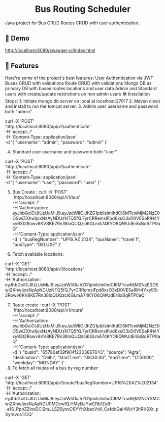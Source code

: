 <h1 align="center" id="title">Bus Routing Scheduler</h1>

<p id="description">Java project for Bus CRUD Routes CRUD with user authentication.</p>

<h2>🚀 Demo</h2>

[http://localhost:8080/swagger-ui/index.html](http://localhost:8080/swagger-ui/index.html)

<h2>🧐 Features</h2>
Here're some of the project's best features:
User Authentication via JWT
Buses CRUD with validations
Route CRUD with validations
Mongo DB as primary DB with buses routes locations and user data
Admin and Standard users with create/update restrictions on non admin users
🛠️ Installation Steps:
1. Initiate mongo db server on local at localhost:27017
2. Maven clean and install to run the tomcat server.
3. Admin user username and password both "admin"


curl -X 'POST' \
  'http://localhost:8080/api/v1/authenticate' \
  -H 'accept: */*' \
  -H 'Content-Type: application/json' \
  -d '{
  "username": "admin",
  "password": "admin"
}'


4. Standard user username and password both "user"


curl -X 'POST' \
  'http://localhost:8080/api/v1/authenticate' \
  -H 'accept: */*' \
  -H 'Content-Type: application/json' \
  -d '{
  "username": "user",
  "password": "user"
}'



5. Bus Create :
curl -X 'POST' \
  'http://localhost:8080/api/v1/bus' \
  -H 'accept: */*' \
  -H 'Authorization: eyJhbGciOiJIUzUxMiJ9.eyJzdWIiOiJhZG1pbiIsImlhdCI6MTcwMjM2NzE0OSwiZXhwIjoxNzAyNDUzNTQ5fQ.7yrCRRemsIFpd6xsO3xD0VESaRlH4Yxy93t2Rowv6KV8KE7Rn38loQUQzci6GLmA74KYO8QWUdEr8xBqRTP0aQ' \
  -H 'Content-Type: application/json' \
  -d '{
  "busRegNumber": "UP16 AZ 2134",
  "busName": "travel 1",
  "busType": "DELUXE"
}'

6. Fetch available locations:


curl -X 'GET' \
  'http://localhost:8080/api/v1/locations' \
  -H 'accept: */*' \
  -H 'Authorization: eyJhbGciOiJIUzUxMiJ9.eyJzdWIiOiJhZG1pbiIsImlhdCI6MTcwMjM2NzE0OSwiZXhwIjoxNzAyNDUzNTQ5fQ.7yrCRRemsIFpd6xsO3xD0VESaRlH4Yxy93t2Rowv6KV8KE7Rn38loQUQzci6GLmA74KYO8QWUdEr8xBqRTP0aQ'

7. Route create : 
curl -X 'POST' \
  'http://localhost:8080/api/v1/route' \
  -H 'accept: */*' \
  -H 'Authorization: eyJhbGciOiJIUzUxMiJ9.eyJzdWIiOiJhZG1pbiIsImlhdCI6MTcwMjM2NzE0OSwiZXhwIjoxNzAyNDUzNTQ5fQ.7yrCRRemsIFpd6xsO3xD0VESaRlH4Yxy93t2Rowv6KV8KE7Rn38loQUQzci6GLmA74KYO8QWUdEr8xBqRTP0aQ' \
  -H 'Content-Type: application/json' \
  -d '{
  "busId": "65780ef39f904f2303867043",
  "source": "Agra",
  "destination": "Delhi",
  "startTime": "08:30:00",
  "endTime": "17:00:00",
  "weekday": "MONDAY"
}'
8. To fetch all routes of a bus by reg number:

curl -X 'GET' \
  'http://localhost:8080/api/v1/route?busRegNumber=UP16%20AZ%202134' \
  -H 'accept: */*' \
  -H 'Authorization: eyJhbGciOiJIUzUxMiJ9.eyJzdWIiOiJhZG1pbiIsImlhdCI6MTcwMjM2NzY3MCwiZXhwIjoxNzAyNDU0MDcwfQ.HMyDJYwCRbfZuB-_e1S_PpnZZinxDCi2mJLSZ6yovO6YYhXbecVxK_CafddGaI4WxY3hRK6Xr_pXyrkvos1rDQ'

